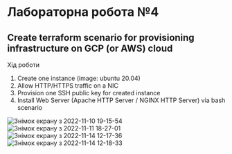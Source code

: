 # Лабораторна робота №4
## Create terraform scenario for provisioning infrastructure on GCP (or AWS) cloud
Хід роботи
1. Create one instance (image: ubuntu 20.04) 
2. Allow HTTP/HTTPS traffic on a NIC 
3. Provision one SSH public key for created instance 
4. Install Web Server (Apache HTTP Server / NGINX HTTP Server) via bash scenario


![Знімок екрану з 2022-11-10 19-15-54](https://user-images.githubusercontent.com/115028080/201640969-a4917d5f-163a-420b-b4f7-0ef18411f7dd.png)
![Знімок екрану з 2022-11-11 18-27-01](https://user-images.githubusercontent.com/115028080/201640979-a978c5ef-fd4d-42a7-b097-fc196d809da2.png)
![Знімок екрану з 2022-11-14 12-17-36](https://user-images.githubusercontent.com/115028080/201640996-3f8d153b-26d0-4748-b55e-25146269dd84.png)
![Знімок екрану з 2022-11-14 12-18-33](https://user-images.githubusercontent.com/115028080/201640998-9f6db1b9-176f-4547-9ea6-1571cde15b40.png)
